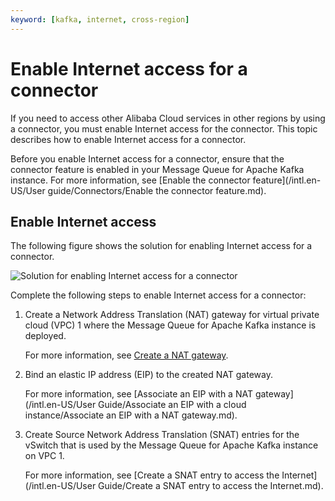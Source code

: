 ```yaml
---
keyword: [kafka, internet, cross-region]
---
```


# Enable Internet access for a connector

If you need to access other Alibaba Cloud services in other regions by using a connector, you must enable Internet access for the connector. This topic describes how to enable Internet access for a connector.

Before you enable Internet access for a connector, ensure that the connector feature is enabled in your Message Queue for Apache Kafka instance. For more information, see [Enable the connector feature](/intl.en-US/User guide/Connectors/Enable the connector feature.md).

## Enable Internet access

The following figure shows the solution for enabling Internet access for a connector.

![Solution for enabling Internet access for a connector](https://static-aliyun-doc.oss-accelerate.aliyuncs.com/assets/img/en-US/3350549951/p130354.png)

Complete the following steps to enable Internet access for a connector:

1.  Create a Network Address Translation \(NAT\) gateway for virtual private cloud \(VPC\) 1 where the Message Queue for Apache Kafka instance is deployed.

    For more information, see [Create a NAT gateway]().

2.  Bind an elastic IP address \(EIP\) to the created NAT gateway.

    For more information, see [Associate an EIP with a NAT gateway](/intl.en-US/User Guide/Associate an EIP with a cloud instance/Associate an EIP with a NAT gateway.md).

3.  Create Source Network Address Translation \(SNAT\) entries for the vSwitch that is used by the Message Queue for Apache Kafka instance on VPC 1.

    For more information, see [Create a SNAT entry to access the Internet](/intl.en-US/User Guide/Create a SNAT entry to access the Internet.md).


